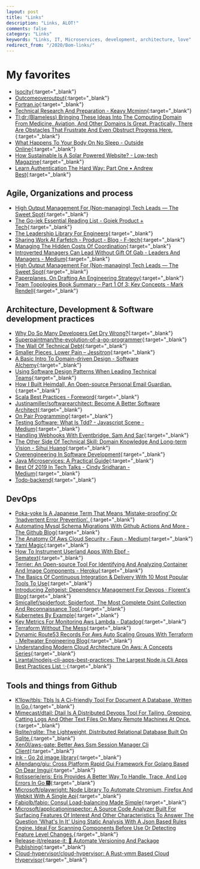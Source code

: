 ```yaml
---
layout: post
title: "Links"
description: "Links, ALOT!"
comments: false
category: "Links"
keywords: "Links, IT, Microservices, development, architecture, love"
redirect_from: "/2020/Bom-links/"
---
```

<!-- markdownlint-disable MD033 MD020 MD025-->
# My favorites<a name="favorites"></a>

- [Isocity](https://victorribeiro.com/isocity/#){:target="_blank"}
- [Outcomeoveroutput](https://martinfowler.com/bliki/OutcomeOverOutput.html){:target="_blank"}
- [Fortran.io](https://fortran.io/){:target="_blank"}
- [Technical Research And Preparation - Keavy Mcminn](https://keavy.com/work/technical-preparation/){:target="_blank"}
- [Tl;dr:(Blameless) Bringing These Ideas Into The Computing Domain From Medicine, Aviation, And Other Domains Is Great. Practically, There Are Obstacles That Frustrate And Even Obstruct Progress Here.](https://www.infoq.com/news/2018/09/psychological-safety-post-mortem/#anch163007){:target="_blank"}
- [What Happens To Your Body On No Sleep - Outside Online](https://www.outsideonline.com/2292806/your-body-no-sleep#close){:target="_blank"}
- [How Sustainable Is A Solar Powered Website? - Low-tech Magazine](https://www.lowtechmagazine.com/2020/01/how-sustainable-is-a-solar-powered-website.html){:target="_blank"}
- [Learn Authentication The Hard Way: Part One • Andrew Best](https://www.andrew-best.com/posts/learn-auth-the-hard-way-part-one/){:target="_blank"}

## Agile, Organizations and process<a name="agile"></a>

- [High Output Management For (Non-managing) Tech Leads — The Sweet Spot](https://www.g9labs.com/2020/01/04/high-output-management-for-non-managing-tech-leads/){:target="_blank"}
- [The Go-jek Essential Reading List - Gojek Product + Tech](https://blog.gojekengineering.com/the-go-jek-reading-list-1088712ccc14){:target="_blank"}
- [The Leadership Library For Engineers](https://leadership-library.dev/The-Leadership-Library-for-Engineers-c3a6bf9482a74fffa5b8c0e85ea5014a){:target="_blank"}
- [Sharing Work At Farfetch - Product - Blog - F-tech](https://www.farfetchtechblog.com/en/blog/post/sharing-work-at-farfetch/){:target="_blank"}
- [Managing The Hidden Costs Of Coordination](https://queue.acm.org/detail.cfm?id=3380779){:target="_blank"}
- [Introverted Managers Can Lead Without Gift Of Gab - Leaders And Managers - Medium](https://medium.com/leading-and-managing/introverted-managers-can-lead-without-gift-of-gab-fb73e3a4755){:target="_blank"}
- [High Output Management For (Non-managing) Tech Leads — The Sweet Spot](https://www.g9labs.com/2020/01/04/high-output-management-for-non-managing-tech-leads/){:target="_blank"}
- [Paperplanes. On Drafting An Engineering Strategy](https://www.paperplanes.de/2020/1/31/on-drafting-an-engineering-strategy.html){:target="_blank"}
- [Team Topologies Book Summary – Part 1 Of 3: Key Concepts - Mark Rendell](https://markosrendell.wordpress.com/2020/02/04/team-topologies-book-summary-part-1-of-3-key-concepts/){:target="_blank"}

## Architecture, Development & Software development practices <a name="development"></a>

- [Why Do So Many Developers Get Dry Wrong?](https://changelog.com/posts/why-do-so-many-developers-get-dry-wrong){:target="_blank"}
- [Superpaintman/the-evolution-of-a-go-programmer](https://github.com/SuperPaintman/the-evolution-of-a-go-programmer){:target="_blank"}
- [The Wall Of Technical Debt](http://verraes.net/2020/01/wall-of-technical-debt/){:target="_blank"}
- [Smaller Pieces, Lower Pain – Jessitron](https://blog.jessitron.com/2020/02/07/smaller-pieces-lower-pain/){:target="_blank"}
- [A Basic Intro To Domain-driven Design - Software Alchemy](https://blog.jacobsdata.com/2020/02/10/a-basic-intro-to-domain-driven-design){:target="_blank"}
- [Using Software Design Patterns When Leading Technical Teams](https://seesparkbox.com/foundry/using_software_design_patterns_as_a_tech_lead){:target="_blank"}
- [How I Built Heimdall, An Open-source Personal Email Guardian.](https://medium.com/swlh/how-i-built-heimdall-an-open-source-personal-email-guardian-68e306d172d1){:target="_blank"}
- [Scala Best Practices - Foreword](https://nrinaudo.github.io/scala-best-practices/){:target="_blank"}
- [Justinamiller/softwarearchitect: Become A Better Software Architect](https://github.com/justinamiller/SoftwareArchitect){:target="_blank"}
- [On Pair Programming](https://martinfowler.com/articles/on-pair-programming.html){:target="_blank"}
- [Testing Software: What Is Tdd? - Javascript Scene - Medium](https://medium.com/javascript-scene/testing-software-what-is-tdd-459b2145405c){:target="_blank"}
- [Handling Webhooks With Eventbridge, Sam And Sar](https://serverless.pub/webhooks-with-evenbridge/){:target="_blank"}
- [The Other Side Of Technical Skill: Domain Knowledge And Long-term Vision - Sihui Huang](https://www.sihui.io/domain-knowledge-and-vision/){:target="_blank"}
- [Overengineering In Software Development](https://solidstudio.io/blog/origin-of-overengineering.html){:target="_blank"}
- [Java Microservices: A Practical Guide](https://www.marcobehler.com/guides/java-microservices-a-practical-guide){:target="_blank"}
- [Best Of 2019 In Tech Talks - Cindy Sridharan - Medium](https://medium.com/@copyconstruct/best-of-2019-in-tech-talks-bac697c3ee13){:target="_blank"}
- [Todo-backend](https://www.todobackend.com/){:target="_blank"}

## DevOps<a name="devops"></a>

- [Poka-yoke Is A Japanese Term That Means ‘Mistake-proofing’ Or ‘Inadvertent Error Prevention’. ](https://medium.com/capital-one-tech/terraform-poka-yokes-writing-effective-scalable-dynamic-and-error-resistant-terraform-dcbd6a0ada6a){:target="_blank"}
- [Automating Mysql Schema Migrations With Github Actions And More - The Github Blog](https://github.blog/2020-02-14-automating-mysql-schema-migrations-with-github-actions-and-more/){:target="_blank"}
- [The Anatomy Of Aws Cloud Security - Faun - Medium](https://medium.com/faun/the-anatomy-of-aws-cloud-security-f04b41b8ce1a){:target="_blank"}
- [Yaml Magic](https://www.slideshare.net/roidelapluie/yaml-magic){:target="_blank"}
- [How To Instrument Userland Apps With Ebpf - Sematext](https://sematext.com/blog/ebpf-userland-apps/){:target="_blank"}
- [Terrier: An Open-source Tool For Identifying And Analyzing Container And Image Components - Heroku](https://blog.heroku.com/terrier-open-source-identifying-analyzing-containers){:target="_blank"}
- [The Basics Of Continuous Integration & Delivery With 10 Most Popular Tools To Use](https://medium.com/faun/the-basics-of-continuous-integration-delivery-with-10-most-popular-tools-to-use-9514231533f0){:target="_blank"}
- [Introducing Zeitgeist: Dependency Management For Devops · Florent's Blog](https://blog.florentdelannoy.com/blog/2020/introducing-zeitgeist/){:target="_blank"}
- [Smicallef/spiderfoot: Spiderfoot, The Most Complete Osint Collection And Reconnaissance Tool.](https://github.com/smicallef/spiderfoot){:target="_blank"}
- [Kubernetes By Example](http://kubernetesbyexample.com/){:target="_blank"}
- [Key Metrics For Monitoring Aws Lambda - Datadog](https://www.datadoghq.com/blog/key-metrics-for-monitoring-aws-lambda/#key-aws-lambda-metrics-to-monitor){:target="_blank"}
- [Terraform Without The Mess](https://jen20.dev/post/cfgmgmtcamp-2020-terraform-without-the-mess/){:target="_blank"}
- [Dynamic Route53 Records For Aws Auto Scaling Groups With Terraform - Meltwater Engineering Blog](https://underthehood.meltwater.com/blog/2020/02/07/dynamic-route53-records-for-aws-auto-scaling-groups-with-terraform/?ck_subscriber_id=512833929){:target="_blank"}
- [Understanding Modern Cloud Architecture On Aws: A Concepts Series](https://start.jcolemorrison.com/understanding-modern-cloud-architecture-on-aws-a-concepts-series/?ck_subscriber_id=512833929){:target="_blank"}
- [Lirantal/nodejs-cli-apps-best-practices: The Largest Node.js Cli Apps Best Practices List ✨](https://github.com/lirantal/nodejs-cli-apps-best-practices){:target="_blank"}

## Tools and things from Github <a name="tools"></a>

- [K1low/tbls: Tbls Is A Ci-friendly Tool For Document A Database, Written In Go.](https://github.com/k1LoW/tbls){:target="_blank"}
- [Mimecast/dtail: Dtail Is A Distributed Devops Tool For Tailing, Grepping, Catting Logs And Other Text Files On Many Remote Machines At Once.](https://github.com/mimecast/dtail){:target="_blank"}
- [Rqlite/rqlite: The Lightweight, Distributed Relational Database Built On Sqlite.](https://github.com/rqlite/rqlite){:target="_blank"}
- [Xen0l/aws-gate: Better Aws Ssm Session Manager Cli Client](https://github.com/xen0l/aws-gate){:target="_blank"}
- [Ink - Go 2d image library](https://buchanae.github.io/ink/){:target="_blank"}
- [Allendang/giu: Cross Platform Rapid Gui Framework For Golang Based On Dear Imgui](https://github.com/AllenDang/giu){:target="_blank"}
- [Rotisserie/eris: Eris Provides A Better Way To Handle, Trace, And Log Errors In Go 🎆](https://github.com/rotisserie/eris){:target="_blank"}
- [Microsoft/playwright: Node Library To Automate Chromium, Firefox And Webkit With A Single Api](https://github.com/microsoft/playwright){:target="_blank"}
- [Fabiolb/fabio: Consul Load-balancing Made Simple](https://github.com/fabiolb/fabio){:target="_blank"}
- [Microsoft/applicationinspector: A Source Code Analyzer Built For Surfacing Features Of Interest And Other Characteristics To Answer The Question 'What's In It' Using Static Analysis With A Json Based Rules Engine. Ideal For Scanning Components Before Use Or Detecting Feature Level Changes.](https://github.com/Microsoft/ApplicationInspector){:target="_blank"}
- [Release-it/release-it: 🚀 Automate Versioning And Package Publishing](https://github.com/release-it/release-it){:target="_blank"}
- [Cloud-hypervisor/cloud-hypervisor: A Rust-vmm Based Cloud Hypervisor](https://github.com/cloud-hypervisor/cloud-hypervisor){:target="_blank"}